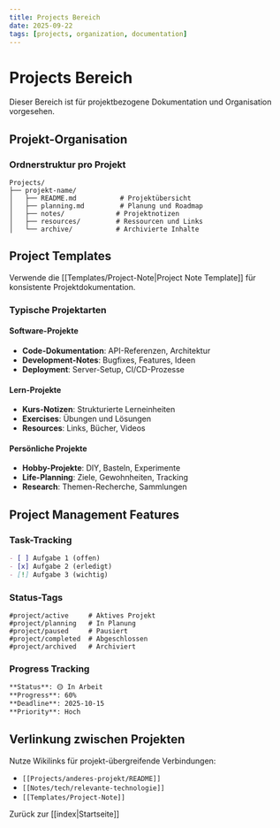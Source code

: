 ```yaml
---
title: Projects Bereich
date: 2025-09-22
tags: [projects, organization, documentation]
---
```


# Projects Bereich

Dieser Bereich ist für projektbezogene Dokumentation und Organisation vorgesehen.

## Projekt-Organisation

### Ordnerstruktur pro Projekt
```
Projects/
├── projekt-name/
│   ├── README.md           # Projektübersicht
│   ├── planning.md         # Planung und Roadmap
│   ├── notes/             # Projektnotizen
│   ├── resources/         # Ressourcen und Links
│   └── archive/           # Archivierte Inhalte
```

## Project Templates

Verwende die [[Templates/Project-Note|Project Note Template]] für konsistente Projektdokumentation.

### Typische Projektarten

#### Software-Projekte
- **Code-Dokumentation**: API-Referenzen, Architektur
- **Development-Notes**: Bugfixes, Features, Ideen
- **Deployment**: Server-Setup, CI/CD-Prozesse

#### Lern-Projekte
- **Kurs-Notizen**: Strukturierte Lerneinheiten
- **Exercises**: Übungen und Lösungen
- **Resources**: Links, Bücher, Videos

#### Persönliche Projekte
- **Hobby-Projekte**: DIY, Basteln, Experimente
- **Life-Planning**: Ziele, Gewohnheiten, Tracking
- **Research**: Themen-Recherche, Sammlungen

## Project Management Features

### Task-Tracking
```markdown
- [ ] Aufgabe 1 (offen)
- [x] Aufgabe 2 (erledigt)
- [!] Aufgabe 3 (wichtig)
```

### Status-Tags
```
#project/active     # Aktives Projekt
#project/planning   # In Planung
#project/paused     # Pausiert
#project/completed  # Abgeschlossen
#project/archived   # Archiviert
```

### Progress Tracking
```markdown
**Status**: 🟡 In Arbeit
**Progress**: 60%
**Deadline**: 2025-10-15
**Priority**: Hoch
```

## Verlinkung zwischen Projekten

Nutze Wikilinks für projekt-übergreifende Verbindungen:
- `[[Projects/anderes-projekt/README]]`
- `[[Notes/tech/relevante-technologie]]`
- `[[Templates/Project-Note]]`

Zurück zur [[index|Startseite]]